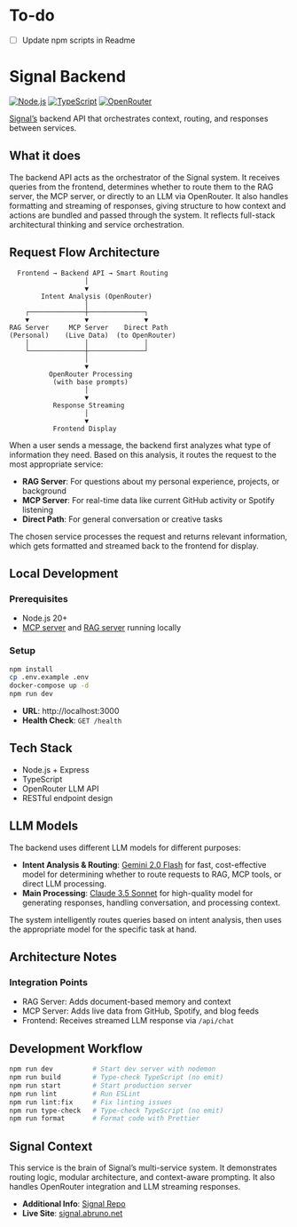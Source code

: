 # To-do

- [ ] Update npm scripts in Readme

# Signal Backend

[![Node.js](https://img.shields.io/badge/Node.js-20+-green.svg)](https://nodejs.org/)
[![TypeScript](https://img.shields.io/badge/TypeScript-5.0+-blue.svg)](https://www.typescriptlang.org/)
[![OpenRouter](https://img.shields.io/badge/OpenRouter-LLM%20API-orange.svg)](https://openrouter.ai/)

[Signal’s](https://github.com/anthonybruno/signal) backend API that orchestrates context, routing,
and responses between services.

## What it does

The backend API acts as the orchestrator of the Signal system. It receives queries from the
frontend, determines whether to route them to the RAG server, the MCP server, or directly to an LLM
via OpenRouter. It also handles formatting and streaming of responses, giving structure to how
context and actions are bundled and passed through the system. It reflects full-stack architectural
thinking and service orchestration.

## Request Flow Architecture

```
  Frontend → Backend API → Smart Routing
                   │
                   ▼
        Intent Analysis (OpenRouter)
                   │
    ┌──────────────┼──────────────┐
    ▼              ▼              ▼
RAG Server     MCP Server    Direct Path
(Personal)    (Live Data)  (to OpenRouter)
    │              │              │
    └──────────────┼──────────────┘
                   │
                   ▼
          OpenRouter Processing
           (with base prompts)
                   │
                   ▼
           Response Streaming
                   │
                   ▼
           Frontend Display
```

When a user sends a message, the backend first analyzes what type of information they need. Based on
this analysis, it routes the request to the most appropriate service:

- **RAG Server**: For questions about my personal experience, projects, or background
- **MCP Server**: For real-time data like current GitHub activity or Spotify listening
- **Direct Path**: For general conversation or creative tasks

The chosen service processes the request and returns relevant information, which gets formatted and
streamed back to the frontend for display.

## Local Development

### Prerequisites

- Node.js 20+
- [MCP server](https://github.com/anthonybruno/signal-mcp) and
  [RAG server](https://github.com/anthonybruno/signal-rag) running locally

### Setup

```bash
npm install
cp .env.example .env
docker-compose up -d
npm run dev
```

- **URL**: http://localhost:3000
- **Health Check**: `GET /health`

## Tech Stack

- Node.js + Express
- TypeScript
- OpenRouter LLM API
- RESTful endpoint design

## LLM Models

The backend uses different LLM models for different purposes:

- **Intent Analysis & Routing**:
  [Gemini 2.0 Flash](https://openrouter.ai/google/gemini-2.0-flash-001) for fast, cost-effective
  model for determining whether to route requests to RAG, MCP tools, or direct LLM processing.
- **Main Processing**: [Claude 3.5 Sonnet](https://openrouter.ai/anthropic/claude-3.5-sonnet) for
  high-quality model for generating responses, handling conversation, and processing context.

The system intelligently routes queries based on intent analysis, then uses the appropriate model
for the specific task at hand.

## Architecture Notes

### Integration Points

- RAG Server: Adds document-based memory and context
- MCP Server: Adds live data from GitHub, Spotify, and blog feeds
- Frontend: Receives streamed LLM response via `/api/chat`

## Development Workflow

```bash
npm run dev          # Start dev server with nodemon
npm run build        # Type-check TypeScript (no emit)
npm run start        # Start production server
npm run lint         # Run ESLint
npm run lint:fix     # Fix linting issues
npm run type-check   # Type-check TypeScript (no emit)
npm run format       # Format code with Prettier
```

## Signal Context

This service is the brain of Signal’s multi-service system. It demonstrates routing logic, modular
architecture, and context-aware prompting. It also handles OpenRouter integration and LLM streaming
responses.

- **Additional Info**: [Signal Repo](https://github.com/anthonybruno/signal)
- **Live Site**: [signal.abruno.net](https://signal.abruno.net)
